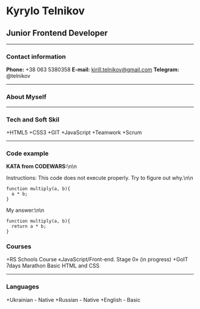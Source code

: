 # Kyrylo Telnikov

## Junior Frontend Developer

---

### Contact information

**Phone:** +38 063 5380358
**E-mail:** kirill.telnikov@gmail.com
**Telegram:** @telnikov

---

### About Myself

---

### Tech and Soft Skil

+HTML5
+CSS3
+GIT
+JavaScript
+Teamwork
+Scrum

---

### Code example

**KATA from CODEWARS:**\n\n

Instructions: This code does not execute properly. Try to figure out why.\n\n

```
function multiply(a, b){
  a * b;
}
```

My answer:\n\n

```
function multiply(a, b){
  return a * b;
}
```

### Courses

+RS Schools Course «JavaScript/Front-end. Stage 0» (in progress)
+GoIT 7days Marathon Basic HTML and CSS

---

### Languages

+Ukrainian - Native
+Russian - Native
+English - Basic
